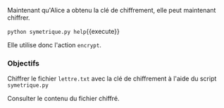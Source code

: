 Maintenant qu'Alice a obtenu la clé de chiffrement, elle peut maintenant chiffrer.

`python symetrique.py help`{{execute}}

Elle utilise donc l'action `encrypt`.

### Objectifs

Chiffrer le fichier `lettre.txt` avec la clé de chiffrement à l'aide du script `symetrique.py`

Consulter le contenu du fichier chiffré.